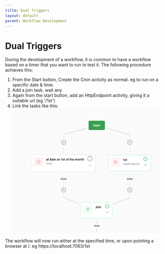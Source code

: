 ```yaml
---
title: Dual Triggers
layout: default
parent: Workflow Development
---
```


# Dual Triggers

During the development of a workflow, it is common to have a workflow based on a timer that you want to run to test it. The following procedure achieves this:

1. From the Start button, Create the Cron activity as normal.  eg to run on a specific date & time.
2. Add a join task, wait any
3. Again from the start button, add an HttpEndpoint activity, giving it a suitable url (eg '/1st')
4. Link the tasks like this:
   ![](2022-11-25-15-14-47.png)

The workflow will now run either at the specified time, or upon pointing a browser at <host>/<endpoint>. eg https://localhost:7063/1st